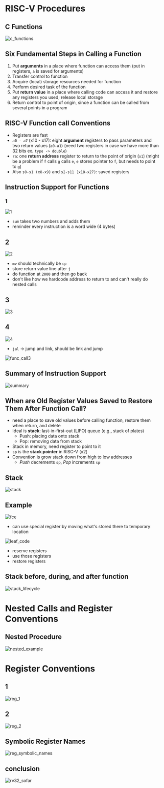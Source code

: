 # RISC-V Procedures

## C Functions

![c_functions](img/c_functions.png)

## Six Fundamental Steps in Calling a Function

1. Put **arguments** in a place where function can access them (put in registers, `a` is saved for arguments)
2. Transfer control to function
3. Acquire (local) storage resources needed for function
4. Perform desired task of the function
5. Put **return value** in a place where calling code can access it and restore any registers you used; release local storage
6. Return control to point of origin, since a function can be called from several points in a program

## RISC-V Function call Conventions
- Registers are fast
- `a0 - a7` (x10 - x17): eight **argument** registers to pass parameters and two return values (`a0-a1`) (need two registers in case we have more than 32 bits ex. `type -> double`)
- `ra`: one **return address** register to return to the point of origin (`x1`) (might be a problem if `f` calls `g` calls `e`, `e` stores pointer to `f`, but needs to point to `g`)
- Also `s0-s1 (x8-x9)` and `s2-s11 (x18-x27)`: saved registers

## Instruction Support for Functions

### 1

![1](img/1.png)
- `sum` takes two numbers and adds them
- reminder every instruction is a word wide (4 bytes)

## 2

![2](img/2.png)
- `mv` should technically be `cp`
- store return value line after `j`
- do function at `2000` and then go back
- don't like how we hardcode address to return to and can't really do nested calls

## 3

![3](img/3.png)

## 4

![4](img/4.png)
- `jal` -> jump and link, should be link and jump

![func_call](img/func_call.png)3

## Summary of Instruction Support

![summary](img/summary.png)

## When are Old Register Values Saved to Restore Them After Function Call?

- need a place to save old values before calling function, restore them when return, and delete
- Ideal is **stack**: last-in-first-out (LIFO) queue (e.g., stack of plates)
    - Push: placing data onto stack
    - Pop: removing data from stack
- Stack in memory, need register to point to it
- `sp` is the **stack pointer** in RISC-V (x2)
- Convention is grow stack down from high to low addresses
    - *Push* decrements `sp`, *Pop* increments `sp`

## Stack

![stack](img/stack.png)

## Example

![fce](img/fce.png)

- can use special register by moving what's stored there to temporary location

![leaf_code](img/leaf_code.png)

- reserve registers
- use those registers
- restore registers

## Stack before, during, and after function

![stack_lifecycle](img/stack_lifecycle.png)

# Nested Calls and Register Conventions

## Nested Procedure

![nested_example](img/nested_example.png)

# Register Conventions

## 1

![reg_1](img/reg_1.png)

## 2

![reg_2](img/reg_2.png)

## Symbolic Register Names

![reg_symbolic_names](img/reg_symbolic_names.png)

## conclusion

![rv32_sofar](img/rv32_sofar.png)

